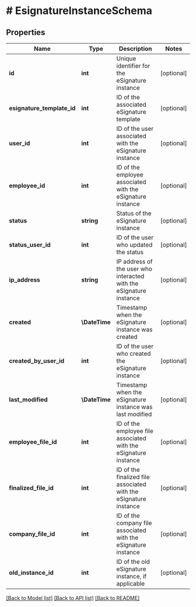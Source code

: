 # # EsignatureInstanceSchema

## Properties

Name | Type | Description | Notes
------------ | ------------- | ------------- | -------------
**id** | **int** | Unique identifier for the eSignature instance | [optional]
**esignature_template_id** | **int** | ID of the associated eSignature template | [optional]
**user_id** | **int** | ID of the user associated with the eSignature instance | [optional]
**employee_id** | **int** | ID of the employee associated with the eSignature instance | [optional]
**status** | **string** | Status of the eSignature instance | [optional]
**status_user_id** | **int** | ID of the user who updated the status | [optional]
**ip_address** | **string** | IP address of the user who interacted with the eSignature instance | [optional]
**created** | **\DateTime** | Timestamp when the eSignature instance was created | [optional]
**created_by_user_id** | **int** | ID of the user who created the eSignature instance | [optional]
**last_modified** | **\DateTime** | Timestamp when the eSignature instance was last modified | [optional]
**employee_file_id** | **int** | ID of the employee file associated with the eSignature instance | [optional]
**finalized_file_id** | **int** | ID of the finalized file associated with the eSignature instance | [optional]
**company_file_id** | **int** | ID of the company file associated with the eSignature instance | [optional]
**old_instance_id** | **int** | ID of the old eSignature instance, if applicable | [optional]

[[Back to Model list]](../../README.md#models) [[Back to API list]](../../README.md#endpoints) [[Back to README]](../../README.md)
